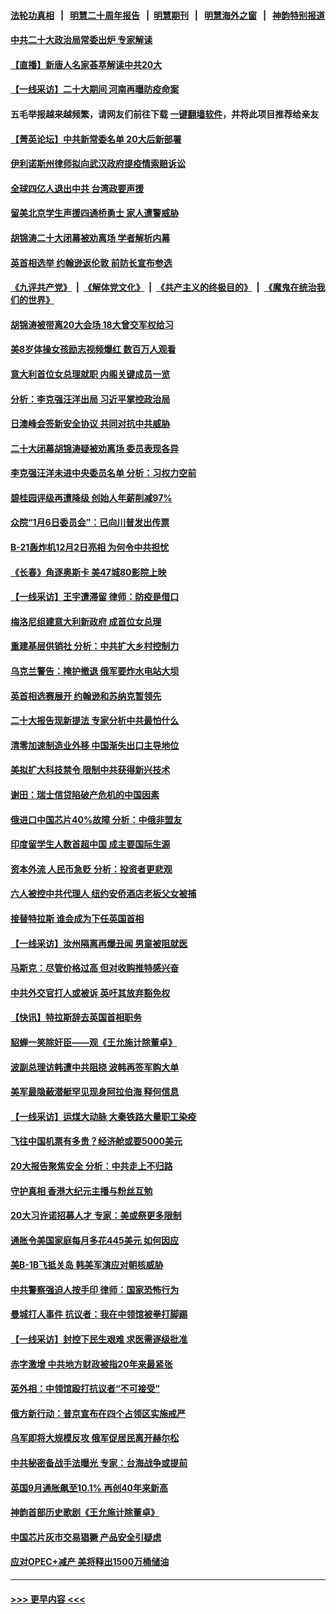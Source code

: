 #### [法轮功真相](https://github.com/gfw-breaker/truth/blob/master/README.md?t=0) &nbsp;&nbsp;|&nbsp;&nbsp; [明慧二十周年报告](https://github.com/gfw-breaker/mh-reports/blob/master/README.md?t=0) &nbsp;&nbsp;|&nbsp;&nbsp;[明慧期刊](https://github.com/gfw-breaker/mh-qikan) &nbsp;&nbsp;|&nbsp;&nbsp; [明慧海外之窗](https://github.com/gfw-breaker/mh-news/blob/master/README.md?t=0) &nbsp;&nbsp;|&nbsp;&nbsp; [神韵特别报道](https://github.com/gfw-breaker/mh-news/blob/master/shenyun.md?t=0)
#### [中共二十大政治局常委出炉 专家解读](../pages/nf4514/n13851060.md?t=10231501) 
#### [【直播】新唐人名家荟萃解读中共20大](../pages/nf4514/n13848834.md?t=10231501) 
#### [【一线采访】二十大期间 河南再曝防疫命案](../pages/nf4514/n13851002.md?t=10231501) 
#### 五毛举报越来越频繁，请网友们前往下载 [一键翻墙软件](https://github.com/gfw-breaker/ssr-accounts)，并将此项目推荐给亲友
#### [【菁英论坛】中共新常委名单 20大后新部署](../pages/nf4514/n13850989.md?t=10231501) 
#### [伊利诺斯州律师拟向武汉政府提疫情索赔诉讼](../pages/nf4514/n13850990.md?t=10231501) 
#### [全球四亿人退出中共 台湾政要声援](../pages/nf4514/n13850772.md?t=10231501) 
#### [留美北京学生声援四通桥勇士 家人遭警威胁](../pages/nf4514/n13850956.md?t=10231501) 
#### [胡锦涛二十大闭幕被劝离场 学者解析内幕](../pages/nf4514/n13850666.md?t=10231501) 
#### [英首相选举 约翰逊返伦敦 前防长宣布参选](../pages/nf4514/n13850805.md?t=10231501) 
#### [《九评共产党》](https://github.com/begood0513/9ping.md/blob/master/README.md) &nbsp;|&nbsp; [《解体党文化》](../../../../jtdwh.md/blob/master/README.md)  &nbsp;|&nbsp; [《共产主义的终极目的》](../../../../gczydzjmd.md/blob/master/README.md) &nbsp;|&nbsp; [《魔鬼在统治我们的世界》](../../../../mgztzwmdsj.md/blob/master/README.md) 
#### [胡锦涛被带离20大会场 18大曾交军权给习](../pages/nf4514/n13850922.md?t=10231501) 
#### [美8岁体操女孩励志视频爆红 数百万人观看](../pages/nf4514/n13850592.md?t=10231501) 
#### [意大利首位女总理就职 内阁关键成员一览](../pages/nf4514/n13850825.md?t=10231501) 
#### [分析：李克强汪洋出局 习近平掌控政治局](../pages/nf4514/n13850761.md?t=10231501) 
#### [日澳峰会签新安全协议 共同对抗中共威胁](../pages/nf4514/n13850581.md?t=10231501) 
#### [二十大闭幕胡锦涛疑被劝离场 委员表现各异](../pages/nf4514/n13850610.md?t=10231501) 
#### [李克强汪洋未进中央委员名单 分析：习权力空前](../pages/nf4514/n13850640.md?t=10231501) 
#### [碧桂园评级再遭降级 创始人年薪削减97%](../pages/nf4514/n13850647.md?t=10231501) 
#### [众院“1月6日委员会”：已向川普发出传票](../pages/nf4514/n13850435.md?t=10231501) 
#### [B-21轰炸机12月2日亮相 为何令中共担忧](../pages/nf4514/n13850485.md?t=10231501) 
#### [《长春》角逐奥斯卡 美47城80影院上映](../pages/nf4514/n13849846.md?t=10231501) 
#### [【一线采访】王宇遭滞留 律师：防疫是借口](../pages/nf4514/n13850185.md?t=10231501) 
#### [梅洛尼组建意大利新政府 成首位女总理](../pages/nf4514/n13850343.md?t=10231501) 
#### [重建基层供销社 分析：中共扩大乡村控制力](../pages/nf4514/n13850350.md?t=10231501) 
#### [乌克兰警告：掩护撤退 俄军要炸水电站大坝](../pages/nf4514/n13850258.md?t=10231501) 
#### [英首相选赛展开 约翰逊和苏纳克暂领先](../pages/nf4514/n13850199.md?t=10231501) 
#### [二十大报告现新提法 专家分析中共最怕什么](../pages/nf4514/n13850152.md?t=10231501) 
#### [清零加速制造业外移 中国渐失出口主导地位](../pages/nf4514/n13850040.md?t=10231501) 
#### [美拟扩大科技禁令 限制中共获得新兴技术](../pages/nf4514/n13849913.md?t=10231501) 
#### [谢田：瑞士信贷陷破产危机的中国因素](../pages/nf4514/n13849648.md?t=10231501) 
#### [俄进口中国芯片40%故障 分析：中俄非盟友](../pages/nf4514/n13849943.md?t=10231501) 
#### [印度留学生人数首超中国 成主要国际生源](../pages/nf4514/n13849899.md?t=10231501) 
#### [资本外流 人民币急贬 分析：投资者更悲观](../pages/nf4514/n13849807.md?t=10231501) 
#### [六人被控中共代理人 纽约安侨酒店老板父女被捕](../pages/nf4514/n13849729.md?t=10231501) 
#### [接替特拉斯 谁会成为下任英国首相](../pages/nf4514/n13849615.md?t=10231501) 
#### [【一线采访】汝州隔离再爆丑闻 男童被阻就医](../pages/nf4514/n13849489.md?t=10231501) 
#### [马斯克：尽管价格过高 但对收购推特感兴奋](../pages/nf4514/n13849604.md?t=10231501) 
#### [中共外交官打人或被诉 英吁其放弃豁免权](../pages/nf4514/n13849485.md?t=10231501) 
#### [【快讯】特拉斯辞去英国首相职务](../pages/nf4514/n13849536.md?t=10231501) 
#### [貂蝉一笑除奸臣——观《王允施计除董卓》](../pages/nf4514/n13848880.md?t=10231501) 
#### [波副总理访韩遭中共阻挠 波韩再签军购大单](../pages/nf4514/n13849404.md?t=10231501) 
#### [美军最隐蔽潜艇罕见现身阿拉伯海 释何信息](../pages/nf4514/n13849447.md?t=10231501) 
#### [【一线采访】运煤大动脉 大秦铁路大量职工染疫](../pages/nf4514/n13849413.md?t=10231501) 
#### [飞往中国机票有多贵？经济舱或要5000美元](../pages/nf4514/n13849214.md?t=10231501) 
#### [20大报告聚焦安全 分析：中共走上不归路](../pages/nf4514/n13849083.md?t=10231501) 
#### [守护真相 香港大纪元主播与粉丝互勉](../pages/nf4514/n13849128.md?t=10231501) 
#### [20大习许诺招募人才 专家：美或祭更多限制](../pages/nf4514/n13849014.md?t=10231501) 
#### [通胀令美国家庭每月多花445美元 如何因应](../pages/nf4514/n13849024.md?t=10231501) 
#### [美B-1B飞抵关岛 韩美军演应对朝核威胁](../pages/nf4514/n13849005.md?t=10231501) 
#### [中共警察强迫人按手印 律师：国家恐怖行为](../pages/nf4514/n13848797.md?t=10231501) 
#### [曼城打人事件 抗议者：我在中领馆被拳打脚踢](../pages/nf4514/n13848912.md?t=10231501) 
#### [【一线采访】封控下民生艰难 求医需逐级批准](../pages/nf4514/n13848855.md?t=10231501) 
#### [赤字激增 中共地方财政被指20年来最紧张](../pages/nf4514/n13848516.md?t=10231501) 
#### [英外相：中领馆殴打抗议者“不可接受”](../pages/nf4514/n13848845.md?t=10231501) 
#### [俄方新行动：普京宣布在四个占领区实施戒严](../pages/nf4514/n13848796.md?t=10231501) 
#### [乌军即将大规模反攻 俄军促居民离开赫尔松](../pages/nf4514/n13848764.md?t=10231501) 
#### [中共秘密备战手法曝光 专家：台海战争或提前](../pages/nf4514/n13848749.md?t=10231501) 
#### [英国9月通胀飙至10.1% 再创40年来新高](../pages/nf4514/n13848674.md?t=10231501) 
#### [神韵首部历史歌剧《王允施计除董卓》](../pages/nf4514/n13847469.md?t=10231501) 
#### [中国芯片灰市交易猖獗 产品安全引疑虑](../pages/nf4514/n13848624.md?t=10231501) 
#### [应对OPEC+减产 美将释出1500万桶储油](../pages/nf4514/n13848438.md?t=10231501) 

----
#### [ >>> 更早内容 <<< ](../indexes/nf4514-earlier.md)
